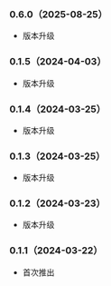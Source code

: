 ### 0.6.0（2025-08-25）

- 版本升级

### 0.1.5（2024-04-03）

- 版本升级

### 0.1.4（2024-03-25）

- 版本升级

### 0.1.3（2024-03-25）

- 版本升级

### 0.1.2（2024-03-23）

- 版本升级

### 0.1.1（2024-03-22）

- 首次推出
